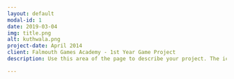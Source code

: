 ```yaml
---
layout: default
modal-id: 1
date: 2019-03-04
img: title.png
alt: kuthwala.png
project-date: April 2014
client: Falmouth Games Academy - 1st Year Game Project
description: Use this area of the page to describe your project. The icon above is part of a free icon set by <a href="https://sellfy.com/p/8Q9P/jV3VZ/">Flat Icons</a>. On their website, you can download their free set with 16 icons, or you can purchase the entire set with 146 icons for only $12!

---
```

